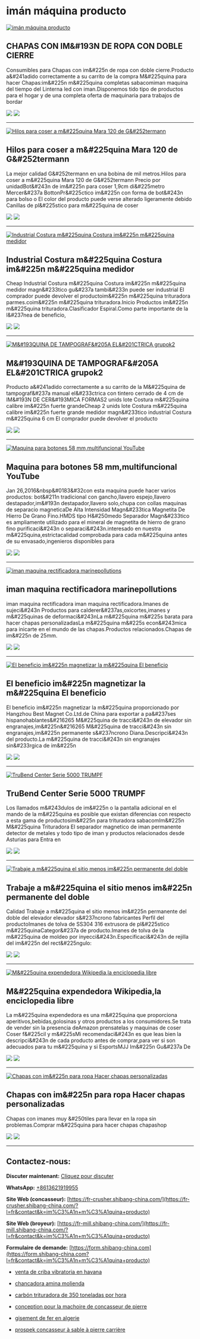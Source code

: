 # imán máquina producto

<a href="https://swt.shibang-china.com/?l=fr&img&k=im%C3%A1n+m%C3%A1quina+producto" target="_blank">![imán máquina producto](http://static.shibang-china.com/all-800x300/979.jpg)</a>

## CHAPAS CON IM&#193N DE ROPA CON DOBLE CIERRE
Consumibles para Chapas con im&#225n de ropa con doble cierre.Producto a&#241adido correctamente a su carrito de la compra M&#225quina para hacer Chapas:im&#225n m&#225quina completas sabacomiman maquina del tiempo del Linterna led con iman.Disponemos tido tipo de productos para el hogar y de una completa oferta de maquinaria para trabajos de bordar


<a href="https://whatsapp.shibangsoft.com/WhatsApp.php" target="_blank" title="WhatsApp">![](http://static.shibang-china.com/icon/whatsapp.png)</a> <a href="https://swt.shibang-china.com/?l=fr&icon&k=im%C3%A1n+m%C3%A1quina+producto" target="_blank">![](http://static.shibang-china.com/icon/chat-fr.png)</a>

---

<a href="https://swt.shibang-china.com/?l=fr&img&k=im%C3%A1n+m%C3%A1quina+producto" target="_blank">![Hilos para coser a m&#225quina Mara 120 de G&#252termann](http://static.shibang-china.com/all-800x300/472.jpg)</a>

## Hilos para coser a m&#225quina Mara 120 de G&#252termann
La mejor calidad G&#252termann en una bobina de mil metros.Hilos para coser a m&#225quina Mara 120 de G&#252termann Precio por unidadBot&#243n de im&#225n para coser 1,9cm di&#225metro Mercer&#237a BottonPr&#225ctico im&#225n con forma de bot&#243n para bolso o El color del producto puede verse alterado ligeramente debido Canillas de pl&#225stico para m&#225quina de coser


<a href="https://whatsapp.shibangsoft.com/WhatsApp.php" target="_blank" title="WhatsApp">![](http://static.shibang-china.com/icon/whatsapp.png)</a> <a href="https://swt.shibang-china.com/?l=fr&icon&k=im%C3%A1n+m%C3%A1quina+producto" target="_blank">![](http://static.shibang-china.com/icon/chat-fr.png)</a>

---

<a href="https://swt.shibang-china.com/?l=fr&img&k=im%C3%A1n+m%C3%A1quina+producto" target="_blank">![Industrial Costura m&#225quina Costura im&#225n m&#225quina medidor](http://static.shibang-china.com/all-800x300/585.jpg)</a>

## Industrial Costura m&#225quina Costura im&#225n m&#225quina medidor
Cheap Industrial Costura m&#225quina Costura im&#225n m&#225quina medidor magn&#233tico gu&#237a tambi&#233n puede ser industrial El comprador puede devolver el productoim&#225n m&#225quina trituradora parmes.coim&#225n m&#225quina trituradora.Inicio Productos im&#225n m&#225quina trituradora.Clasificador Espiral.Como parte importante de la l&#237nea de beneficio,


<a href="https://whatsapp.shibangsoft.com/WhatsApp.php" target="_blank" title="WhatsApp">![](http://static.shibang-china.com/icon/whatsapp.png)</a> <a href="https://swt.shibang-china.com/?l=fr&icon&k=im%C3%A1n+m%C3%A1quina+producto" target="_blank">![](http://static.shibang-china.com/icon/chat-fr.png)</a>

---

<a href="https://swt.shibang-china.com/?l=fr&img&k=im%C3%A1n+m%C3%A1quina+producto" target="_blank">![M&#193QUINA DE TAMPOGRAF&#205A EL&#201CTRICA grupok2](http://static.shibang-china.com/all-800x300/102.jpg)</a>

## M&#193QUINA DE TAMPOGRAF&#205A EL&#201CTRICA grupok2
Producto a&#241adido correctamente a su carrito de la M&#225quina de tampograf&#237a manual el&#233ctrica con tintero cerrado de 4 cm de IM&#193N DE CER&#193MICA FORMAS2 unids lote Costura m&#225quina calibre im&#225n fuerte grandeCheap 2 unids lote Costura m&#225quina calibre im&#225n fuerte grande medidor magn&#233tico industrial Costura m&#225quina 6 cm El comprador puede devolver el producto


<a href="https://whatsapp.shibangsoft.com/WhatsApp.php" target="_blank" title="WhatsApp">![](http://static.shibang-china.com/icon/whatsapp.png)</a> <a href="https://swt.shibang-china.com/?l=fr&icon&k=im%C3%A1n+m%C3%A1quina+producto" target="_blank">![](http://static.shibang-china.com/icon/chat-fr.png)</a>

---

<a href="https://swt.shibang-china.com/?l=fr&img&k=im%C3%A1n+m%C3%A1quina+producto" target="_blank">![Maquina para botones 58 mm,multifuncional YouTube](http://static.shibang-china.com/all-800x300/675.jpg)</a>

## Maquina para botones 58 mm,multifuncional YouTube
Jan 26,2016&nbsp&#0183&#32con esta maquina puede hacer varios productos: bot&#211n tradicional con gancho,llavero espejo,llavero destapador,im&#193n destapador,llavero solo,chupa con collas maquinas de separacio magneticaDe Alta Intensidad Magn&#233tica Magnetita De Hierro De Grano Fino.HMDS tipo H&#250medo Separador Magn&#233tico es ampliamente utilizado para el mineral de magnetita de hierro de grano fino purificaci&#243n o separaci&#243n.interesado en nuestra m&#225quina,estrictacalidad comprobada para cada m&#225quina antes de su envasado,ingenieros disponibles para


<a href="https://whatsapp.shibangsoft.com/WhatsApp.php" target="_blank" title="WhatsApp">![](http://static.shibang-china.com/icon/whatsapp.png)</a> <a href="https://swt.shibang-china.com/?l=fr&icon&k=im%C3%A1n+m%C3%A1quina+producto" target="_blank">![](http://static.shibang-china.com/icon/chat-fr.png)</a>

---

<a href="https://swt.shibang-china.com/?l=fr&img&k=im%C3%A1n+m%C3%A1quina+producto" target="_blank">![iman maquina rectificadora marinepollutions](http://static.shibang-china.com/all-800x300/1123.jpg)</a>

## iman maquina rectificadora marinepollutions
iman maquina rectificadora iman maquina rectificadora.Imanes de sujeci&#243n Productos para calderer&#237as,oxicortes,imanes y m&#225quinas de deformaci&#243nLa m&#225quina m&#225s barata para hacer chapas personalizadasLa m&#225quina m&#225s econ&#243mica para inicarte en el mundo de las chapas.Productos relacionados.Chapas de im&#225n de 25mm.


<a href="https://whatsapp.shibangsoft.com/WhatsApp.php" target="_blank" title="WhatsApp">![](http://static.shibang-china.com/icon/whatsapp.png)</a> <a href="https://swt.shibang-china.com/?l=fr&icon&k=im%C3%A1n+m%C3%A1quina+producto" target="_blank">![](http://static.shibang-china.com/icon/chat-fr.png)</a>

---

<a href="https://swt.shibang-china.com/?l=fr&img&k=im%C3%A1n+m%C3%A1quina+producto" target="_blank">![El beneficio im&#225n magnetizar la m&#225quina El beneficio](http://static.shibang-china.com/all-800x300/50.jpg)</a>

## El beneficio im&#225n magnetizar la m&#225quina El beneficio
El beneficio im&#225n magnetizar la m&#225quina proporcionado por Hangzhou Best Magnet Co.Ltd.de China para exportar a pa&#237ses hispanohablantes&#216265 M&#225quina de tracci&#243n de elevador sin engranajes,im&#225n&#216265 M&#225quina de tracci&#243n sin engranajes,im&#225n permanente s&#237ncrono Diana.Descripci&#243n del producto.La m&#225quina de tracci&#243n sin engranajes sin&#233rgica de im&#225n


<a href="https://whatsapp.shibangsoft.com/WhatsApp.php" target="_blank" title="WhatsApp">![](http://static.shibang-china.com/icon/whatsapp.png)</a> <a href="https://swt.shibang-china.com/?l=fr&icon&k=im%C3%A1n+m%C3%A1quina+producto" target="_blank">![](http://static.shibang-china.com/icon/chat-fr.png)</a>

---

<a href="https://swt.shibang-china.com/?l=fr&img&k=im%C3%A1n+m%C3%A1quina+producto" target="_blank">![TruBend Center Serie 5000 TRUMPF](http://static.shibang-china.com/all-800x300/1192.jpg)</a>

## TruBend Center Serie 5000 TRUMPF
Los llamados m&#243dulos de im&#225n o la pantalla adicional en el mando de la m&#225quina es posible que existan diferencias con respecto a esta gama de productosim&#225n para trituradora sabacomIm&#225n M&#225quina Trituradora El separador magnetico de iman permanente detector de metales y todo tipo de iman y productos relacionados desde Asturias para Entra en


<a href="https://whatsapp.shibangsoft.com/WhatsApp.php" target="_blank" title="WhatsApp">![](http://static.shibang-china.com/icon/whatsapp.png)</a> <a href="https://swt.shibang-china.com/?l=fr&icon&k=im%C3%A1n+m%C3%A1quina+producto" target="_blank">![](http://static.shibang-china.com/icon/chat-fr.png)</a>

---

<a href="https://swt.shibang-china.com/?l=fr&img&k=im%C3%A1n+m%C3%A1quina+producto" target="_blank">![Trabaje a m&#225quina el sitio menos im&#225n permanente del doble](http://static.shibang-china.com/all-800x300/1038.jpg)</a>

## Trabaje a m&#225quina el sitio menos im&#225n permanente del doble
Calidad Trabaje a m&#225quina el sitio menos im&#225n permanente del doble del elevador elevador s&#237ncrono fabricantes Perfil del productoImanes de tolva de SS304 316 extrusora de pl&#225stico m&#225quinaCategor&#237a de producto.Imanes de tolva de la m&#225quina de moldeo por inyecci&#243n.Especificaci&#243n de rejilla del im&#225n del rect&#225ngulo:


<a href="https://whatsapp.shibangsoft.com/WhatsApp.php" target="_blank" title="WhatsApp">![](http://static.shibang-china.com/icon/whatsapp.png)</a> <a href="https://swt.shibang-china.com/?l=fr&icon&k=im%C3%A1n+m%C3%A1quina+producto" target="_blank">![](http://static.shibang-china.com/icon/chat-fr.png)</a>

---

<a href="https://swt.shibang-china.com/?l=fr&img&k=im%C3%A1n+m%C3%A1quina+producto" target="_blank">![M&#225quina expendedora Wikipedia,la enciclopedia libre](http://static.shibang-china.com/all-800x300/526.jpg)</a>

## M&#225quina expendedora Wikipedia,la enciclopedia libre
La m&#225quina expendedora es una m&#225quina que proporciona aperitivos,bebidas,golosinas y otros productos a los consumidores.Se trata de vender sin la presencia deAmazon prensatelas y maquinas de coser Coser f&#225cil y m&#225sMi recomendaci&#243n es que leas bien la descripci&#243n de cada producto antes de comprar,para ver si son adecuados para tu m&#225quina y si EsportsMJJ Im&#225n Gu&#237a De


<a href="https://whatsapp.shibangsoft.com/WhatsApp.php" target="_blank" title="WhatsApp">![](http://static.shibang-china.com/icon/whatsapp.png)</a> <a href="https://swt.shibang-china.com/?l=fr&icon&k=im%C3%A1n+m%C3%A1quina+producto" target="_blank">![](http://static.shibang-china.com/icon/chat-fr.png)</a>

---

<a href="https://swt.shibang-china.com/?l=fr&img&k=im%C3%A1n+m%C3%A1quina+producto" target="_blank">![Chapas con im&#225n para ropa Hacer chapas personalizadas](http://static.shibang-china.com/all-800x300/654.jpg)</a>

## Chapas con im&#225n para ropa Hacer chapas personalizadas
Chapas con imanes muy &#250tiles para llevar en la ropa sin problemas.Comprar m&#225quina para hacer chapas chapashop

<a href="https://whatsapp.shibangsoft.com/WhatsApp.php" target="_blank" title="WhatsApp">![](http://static.shibang-china.com/icon/whatsapp.png)</a> <a href="https://swt.shibang-china.com/?l=fr&icon&k=im%C3%A1n+m%C3%A1quina+producto" target="_blank">![](http://static.shibang-china.com/icon/chat-fr.png)</a>

---
## Contactez-nous:

**Discuter maintenant:** [Cliquez pour discuter](https://swt.shibang-china.com?l=fr&contact&k=im%C3%A1n+m%C3%A1quina+producto)

**WhatsApp:**  [+8613621919955](https://whatsapp.shibangsoft.com/WhatsApp.php)

**Site Web (concasseur):** [https://fr-crusher.shibang-china.com/](https://fr-crusher.shibang-china.com/?l=fr&contact&k=im%C3%A1n+m%C3%A1quina+producto)

**Site Web (broyeur):** [https://fr-mill.shibang-china.com/](https://fr-mill.shibang-china.com/?l=fr&contact&k=im%C3%A1n+m%C3%A1quina+producto)

**Formulaire de demande:** [https://form.shibang-china.com](https://form.shibang-china.com?l=fr&contact&k=im%C3%A1n+m%C3%A1quina+producto)

* [venta de criba vibratoria en havana](../65/venta%20de%20criba%20vibratoria%20en%20havana.md)

* [chancadora amina molienda](../64/chancadora%20amina%20molienda.md)

* [carbón trituradora de 350 toneladas por hora](../64/carb%C3%B3n%20trituradora%20de%20350%20toneladas%20por%20hora.md)

* [conception pour la machoire de concasseur de pierre](../65/conception%20pour%20la%20machoire%20de%20concasseur%20de%20pierre.md)

* [gisement de fer en algerie](../65/gisement%20de%20fer%20en%20algerie.md)

* [prospek concasseur à sable à pierre carrière](../61/prospek%20concasseur%20%C3%A0%20sable%20%C3%A0%20pierre%20carri%C3%A8re.md)